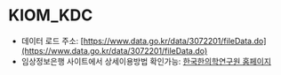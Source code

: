 # KIOM_KDC
- 데이터 로드 주소: [https://www.data.go.kr/data/3072201/fileData.do](https://www.data.go.kr/data/3072201/fileData.do)
- 임상정보은행 사이트에서 상세이용방법 확인가능:
[한국한의학연구원 홈페이지](https://kdc.kiom.re.kr/html/?pmode=subpage&MMC_pid=200&spSeq=22)
